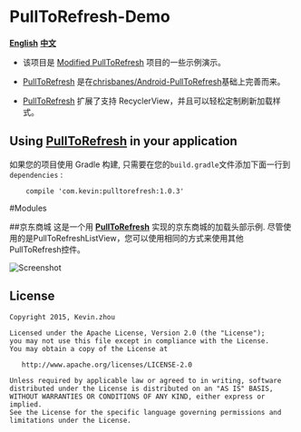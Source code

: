 
# PullToRefresh-Demo
**[English](https://raw.githubusercontent.com/xuehuayous/PullToRefresh-Demo/master/README.md)** **[中文](https://raw.githubusercontent.com/xuehuayous/PullToRefresh-Demo/master/README_zh.md)**

- 该项目是 [Modified PullToRefresh](https://github.com/xuehuayous/Android-PullToRefresh) 项目的一些示例演示。

- [PullToRefresh](https://github.com/xuehuayous/Android-PullToRefresh) 是在[chrisbanes/Android-PullToRefresh](https://github.com/chrisbanes/Android-PullToRefresh)基础上完善而来。

- [PullToRefresh](https://github.com/xuehuayous/Android-PullToRefresh) 扩展了支持 RecyclerView，并且可以轻松定制刷新加载样式。  

## Using [PullToRefresh](https://github.com/xuehuayous/Android-PullToRefresh) in your application

如果您的项目使用 Gradle 构建, 只需要在您的`build.gradle`文件添加下面一行到 `dependencies` :

```
	compile 'com.kevin:pulltorefresh:1.0.3'
```
#Modules

##京东商城
这是一个用 **[PullToRefresh](https://github.com/xuehuayous/Android-PullToRefresh)** 实现的京东商城的加载头部示例. 尽管使用的是PullToRefreshListView，您可以使用相同的方式来使用其他PullToRefresh控件。

![Screenshot](https://raw.githubusercontent.com/xuehuayous/PullToRefresh-Demo/master/JingDong/jingdong_header_demo.gif)

## License

    Copyright 2015, Kevin.zhou

    Licensed under the Apache License, Version 2.0 (the "License");
    you may not use this file except in compliance with the License.
    You may obtain a copy of the License at

       http://www.apache.org/licenses/LICENSE-2.0

    Unless required by applicable law or agreed to in writing, software
    distributed under the License is distributed on an "AS IS" BASIS,
    WITHOUT WARRANTIES OR CONDITIONS OF ANY KIND, either express or implied.
    See the License for the specific language governing permissions and
    limitations under the License.
